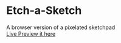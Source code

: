 # Etch-a-Sketch
A browser version of a pixelated sketchpad  
[Live Preview it here](https://jianhua-deng.github.io/Etch-a-Sketch/)
